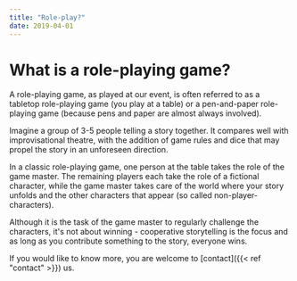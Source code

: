 ```yaml
---
title: "Role-play?"
date: 2019-04-01
---
```


# What is a role-playing game?

A role-playing game, as played at our event, is often referred to as a tabletop role-playing game (you play at a table) or a pen-and-paper role-playing game (because pens and paper are almost always involved).

Imagine a group of 3-5 people telling a story together. It compares well with improvisational theatre, with the addition of game rules and dice that may propel the story in an unforeseen direction.

In a classic role-playing game, one person at the table takes the role of the game master. The remaining players each take the role of a fictional character, while the game master takes care of the world where your story unfolds and the other characters that appear (so called non-player-characters).

Although it is the task of the game master to regularly challenge the characters, it's not about winning - cooperative storytelling is the focus and as long as you contribute something to the story, everyone wins.

If you would like to know more, you are welcome to [contact]({{< ref "contact" >}}) us.
